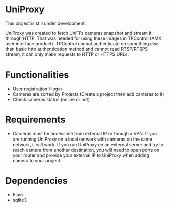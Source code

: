 # UniProxy
This project is still under development.

UniProxy was created to fetch UniFi's cameras snapshot and stream it through HTTP. That was needed for using these images in TPControl (AMX user interface product). TPControl cannot authenticate on something else than basic http authentication method and cannot read RTSP/RTSPS stream, it can only make requests to HTTP or HTTPS URLs.

# Functionalities
- User registration / login
- Cameras are sorted by Projects (Create a project then add cameras to it)
- Check cameras status (online or not)

# Requirements
- Cameras must be accessible from external IP or though a VPN. If you are running UniProxy on a local network with cameras on the same network, it will work. If you run UniProxy on an external server and try to reach camera from another destination, you will need to open ports on your router and provide your external IP to UniProxy when adding camera to your project.

# Dependencies
- Flask
- sqlite3
